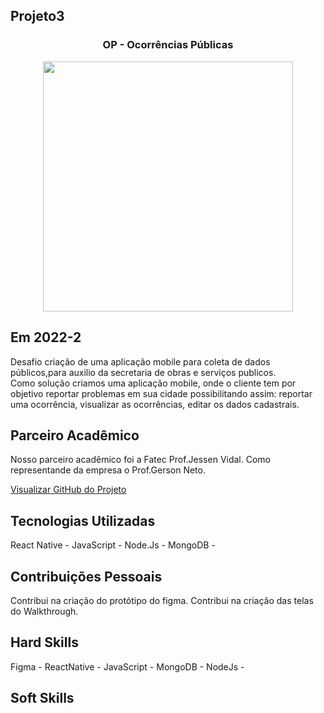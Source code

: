 ## Projeto3 



<div align=center>
 <h3>OP - Ocorrências Públicas</h3>
  <img src="" width=400 alt="" />
 </div>



## Em 2022-2
Desafio criação de uma aplicação mobile para coleta de dados públicos,para auxilio
da secretaria de obras e serviços publicos.<br>
Como solução criamos uma aplicação mobile, onde o cliente tem por objetivo reportar
problemas em sua cidade possibilitando assim: reportar uma ocorrência, visualizar as ocorrências, editar os dados cadastrais.    

## Parceiro Acadêmico
Nosso parceiro acadêmico foi a Fatec Prof.Jessen Vidal.
Como representande da empresa o Prof.Gerson Neto.

[Visualizar GitHub do Projeto]()

## Tecnologias Utilizadas

React Native - 
JavaScript - 
Node.Js - 
MongoDB - 

## Contribuições Pessoais
Contribui na criação do protótipo do figma.
Contribui na criação das telas do Walkthrough.
## Hard Skills

Figma - 
ReactNative -
JavaScript -
MongoDB -
NodeJs -

## Soft Skills